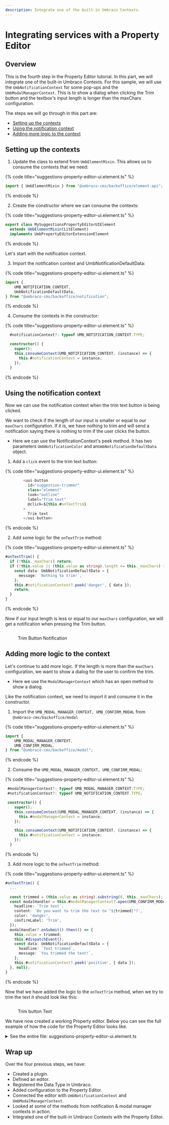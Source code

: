 ```yaml
---
description: Integrate one of the built-in Umbraco Contexts.
---
```


# Integrating services with a Property Editor

## Overview

This is the fourth step in the Property Editor tutorial. In this part, we will integrate one of the built-in Umbraco Contexts. For this sample, we will use the `UmbNotificationContext` for some pop-ups and the `UmbModalManagerContext`. This is to show a dialog when clicking the Trim button and the textbox's input length is longer than the maxChars configuration.

The steps we will go through in this part are:

* [Setting up the contexts](integrating-services-with-a-property-editor.md#setting-up-the-contexts)
* [Using the notification context](integrating-services-with-a-property-editor.md#using-the-notification-context)
* [Adding more logic to the context](integrating-services-with-a-property-editor.md#adding-more-logic-to-the-context)

## Setting up the contexts

1. Update the class to extend from `UmbElementMixin`. This allows us to consume the contexts that we need:

{% code title="suggestions-property-editor-ui.element.ts" %}
```typescript
import { UmbElementMixin } from "@umbraco-cms/backoffice/element-api";
```
{% endcode %}

2. Create the constructor where we can consume the contexts:

{% code title="suggestions-property-editor-ui.element.ts" %}
```typescript
export class MySuggestionsPropertyEditorUIElement
  extends UmbElementMixin(LitElement)
  implements UmbPropertyEditorExtensionElement
```
{% endcode %}

Let's start with the notification context.

3. Import the notification context and UmbNotificationDefaultData:

{% code title="suggestions-property-editor-ui.element.ts" %}
```typescript
import {
    UMB_NOTIFICATION_CONTEXT,
    UmbNotificationDefaultData,
} from "@umbraco-cms/backoffice/notification";
```
{% endcode %}

4. Consume the contexts in the constructor:

{% code title="suggestions-property-editor-ui.element.ts" %}
```typescript
  #notificationContext?: typeof UMB_NOTIFICATION_CONTEXT.TYPE;

  constructor() {
    super();
    this.consumeContext(UMB_NOTIFICATION_CONTEXT, (instance) => {
      this.#notificationContext = instance;
    });
  }
```
{% endcode %}

## Using the notification context

Now we can use the notification context when the trim text button is being clicked.

We want to check if the length of our input is smaller or equal to our `maxChars` configuration. If it is, we have nothing to trim and will send a notification saying there is nothing to trim if the user clicks the button.&#x20;

* Here we can use the NotificationContext's peek method. It has two parameters `UmbNotificationColor` and an`UmbNotificationDefaultData` object.

1. Add a `click` event to the trim text button:

{% code title="suggestions-property-editor-ui.element.ts" %}
```typescript
        <uui-button
          id="suggestion-trimmer"
          class="element"
          look="outline"
          label="Trim text"
          @click=${this.#onTextTrim}
        >
          Trim text
        </uui-button>
```
{% endcode %}

2. Add some logic for the `onTextTrim` method:

{% code title="suggestions-property-editor-ui.element.ts" %}
```typescript
#onTextTrim() {
  if (!this._maxChars) return;
  if (!this.value || (this.value as string).length <= this._maxChars) {
    const data: UmbNotificationDefaultData = {
      message: `Nothing to trim!`,
    };
    this.#notificationContext?.peek('danger', { data });
    return;
  }
}
```
{% endcode %}

Now if our input length is less or equal to our `maxChars` configuration, we will get a notification when pressing the Trim button.

<figure><img src="../../.gitbook/assets/nothing-to-trim (1) (1).png" alt=""><figcaption><p>Trim Button Notification</p></figcaption></figure>

## Adding more logic to the context

Let's continue to add more logic. If the length is more than the `maxChars` configuration, we want to show a dialog for the user to confirm the trim.&#x20;

* Here we use the `ModalManagerContext` which has an open method to show a dialog.

Like the notification context, we need to import it and consume it in the constructor.

1. Import the `UMB_MODAL_MANAGER_CONTEXT, UMB_CONFIRM_MODAL` from `@umbraco-cms/backoffice/modal`

{% code title="suggestions-property-editor-ui.element.ts" %}
```typescript
import {
    UMB_MODAL_MANAGER_CONTEXT,
    UMB_CONFIRM_MODAL,
} from "@umbraco-cms/backoffice/modal";
```
{% endcode %}

2. Consume the `UMB_MODAL_MANAGER_CONTEXT, UMB_CONFIRM_MODAL`:

{% code title="suggestions-property-editor-ui.element.ts" %}
```typescript
 #modalManagerContext?: typeof UMB_MODAL_MANAGER_CONTEXT.TYPE;
 #notificationContext?: typeof UMB_NOTIFICATION_CONTEXT.TYPE;

 constructor() {
    super();
    this.consumeContext(UMB_MODAL_MANAGER_CONTEXT, (instance) => {
      this.#modalManagerContext = instance;
    });

    this.consumeContext(UMB_NOTIFICATION_CONTEXT, (instance) => {
      this.#notificationContext = instance;
    });
  }
```
{% endcode %}

3. Add more logic to the `onTextTrim` method:

{% code title="suggestions-property-editor-ui.element.ts" %}
```typescript
#onTextTrim() {
  ...

  const trimmed = (this.value as string).substring(0, this._maxChars);
  const modalHandler = this.#modalManagerContext?.open(UMB_CONFIRM_MODAL, {
    headline: `Trim text`,
    content: `Do you want to trim the text to "${trimmed}"?`,
    color: 'danger',
    confirmLabel: 'Trim',
  });
  modalHandler?.onSubmit().then(() => {
    this.value = trimmed;
    this.#dispatchEvent();
    const data: UmbNotificationDefaultData = {
      headline: `Text trimmed`,
      message: `You trimmed the text!`,
    };
    this.#notificationContext?.peek('positive', { data });
  }, null);
}
```
{% endcode %}

Now that we have added the logic to the `onTextTrim` method, when we try to trim the text it should look like this:

<figure><img src="../../.gitbook/assets/trim-confirm (1).png" alt=""><figcaption><p>Trim button Text</p></figcaption></figure>

We have now created a working Property editor. Below you can see the full example of how the code for the Property Editor looks like.

<details>

<summary>See the entire file: suggestions-property-editor-ui.element.ts</summary>

{% code title="suggestions-property-editor-ui.element.ts" %}
```typescript
import { LitElement, css, html, customElement, property, state, ifDefined } from "@umbraco-cms/backoffice/external/lit";
import { type UmbPropertyEditorExtensionElement } from "@umbraco-cms/backoffice/extension-registry";
import { type UmbPropertyEditorConfigCollection, UmbPropertyValueChangeEvent } from "@umbraco-cms/backoffice/property-editor";
import { UMB_MODAL_MANAGER_CONTEXT, UMB_CONFIRM_MODAL} from "@umbraco-cms/backoffice/modal";
import { UMB_NOTIFICATION_CONTEXT, UmbNotificationDefaultData} from "@umbraco-cms/backoffice/notification";
import { UmbElementMixin } from "@umbraco-cms/backoffice/element-api";

@customElement('my-suggestions-property-editor-ui')
export class MySuggestionsPropertyEditorUIElement
    extends UmbElementMixin(LitElement)
    implements UmbPropertyEditorExtensionElement
{
    @property({ type: String })
    public value = "";

    @state()
    private _disabled?: boolean;

    @state()
    private _placeholder?: string;

    @state()
    private _maxChars?: number;

    @state()
    private _suggestions = [
        "You should take a break",
        "I suggest that you visit the Eiffel Tower",
        "How about starting a book club today or this week?",
        "Are you hungry?",
    ];

    #modalManagerContext?: typeof UMB_MODAL_MANAGER_CONTEXT.TYPE;
    #notificationContext?: typeof UMB_NOTIFICATION_CONTEXT.TYPE;

    constructor() {
        super();
        this.consumeContext(UMB_MODAL_MANAGER_CONTEXT, (instance) => {
            this.#modalManagerContext = instance;
        });

        this.consumeContext(UMB_NOTIFICATION_CONTEXT, (instance) => {
            this.#notificationContext = instance;
        });
    }

    @property({ attribute: false })
    public set config(config: UmbPropertyEditorConfigCollection) {
        this._disabled = config.getValueByAlias("disabled");
        this._placeholder = config.getValueByAlias("placeholder");
        this._maxChars = config.getValueByAlias("maxChars");
    }

    #onInput(e: InputEvent) {
        this.value = (e.target as HTMLInputElement).value;
        this.#dispatchChangeEvent();
    }

    #onSuggestion() {
        const randomIndex = (this._suggestions.length * Math.random()) | 0;
        this.value = this._suggestions[randomIndex];
        this.#dispatchChangeEvent();
    }

    #onTextTrim() {
        if (!this._maxChars) return;
        if (!this.value || (this.value as string).length <= this._maxChars) {
            const data: UmbNotificationDefaultData = {
                message: `Nothing to trim!`,
            };
            this._notificationContext?.peek("danger", { data });
            return;
        }

        const trimmed = (this.value as string).substring(0, this._maxChars);
        const modalHandler = this._modalManagerContext?.open(
            UMB_CONFIRM_MODAL,
            {
                headline: `Trim text`,
                content: `Do you want to trim the text to "${trimmed}"?`,
                color: "danger",
                confirmLabel: "Trim",
            }
        );
        modalHandler?.onSubmit().then(() => {
            this.value = trimmed;
            this.#dispatchChangeEvent();
            const data: UmbNotificationDefaultData = {
                headline: `Text trimmed`,
                message: `You trimmed the text!`,
            };
            this._notificationContext?.peek("positive", { data });
        }, null);
    }

    #dispatchChangeEvent() {
        this.dispatchEvent(new UmbPropertyValueChangeEvent());
    }

    render() {
        return html`
            <uui-input
                id="suggestion-input"
                class="element"
                label="text input"
                placeholder=${ifDefined(this._placeholder)}
                maxlength=${ifDefined(this._maxChars)}
                .value=${this.value || ""}
                @input=${this.#onInput}
            >
            </uui-input>
            <div id="wrapper">
                <uui-button
                    id="suggestion-button"
                    class="element"
                    look="primary"
                    label="give me suggestions"
                    ?disabled=${this._disabled}
                    @click=${this.#onSuggestion}
                >
                    Give me suggestions!
                </uui-button>
                <uui-button
                    id="suggestion-trimmer"
                    class="element"
                    look="outline"
                    label="Trim text"
                    @click=${this.#onTextTrim}
                >
                    Trim text
                </uui-button>
            </div>
        `;
    }

    static styles = [
        css`
            #wrapper {
                margin-top: 10px;
                display: flex;
                gap: 10px;
            }
            .element {
                width: 100%;
            }
        `,
    ];
}

declare global {
    interface HTMLElementTagNameMap {
        'my-suggestions-property-editor-ui': MySuggestionsPropertyEditorUIElement;
    }
}
```
{% endcode %}

</details>

## Wrap up

Over the four previous steps, we have:

* Created a plugin.
* Defined an editor.
* Registered the Data Type in Umbraco.
* Added configuration to the Property Editor.
* Connected the editor with `UmbNotificationContext` and `UmbModalManagerContext`.
* Looked at some of the methods from notification & modal manager contexts in action.
* Integrated one of the built-in Umbraco Contexts with the Property Editor.
